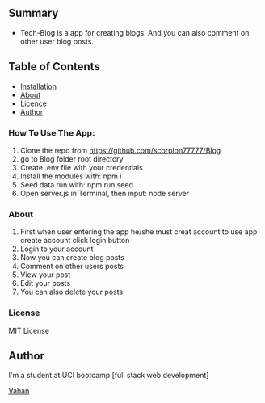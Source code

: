 ## Summary

- Tech-Blog is a app for creating blogs. And you can also comment on other user blog posts.


## Table of Contents

- [Installation](#installation)
- [About](#about)
- [Licence](#licence)
- [Author](#author)




### How To Use The App:
1. Clone the repo from https://github.com/scorpion77777/Blog
2. go to Blog folder root directory
3. Create .env file with your credentials
4. Install the modules with: npm i
5. Seed data run with: npm run seed
6. Open server.js in Terminal, then input: node server 


### About

1. First when user entering the app he/she must creat account to use app create account click login button
2. Login to your account
3. Now you can create blog posts
4. Comment on other users posts
5. View your post 
6. Edit your posts
7. You can also delete your posts

### License
MIT License

## Author

I'm a student at UCI bootcamp [full stack web development]

[Vahan](https://github.com/scorpion77777)
